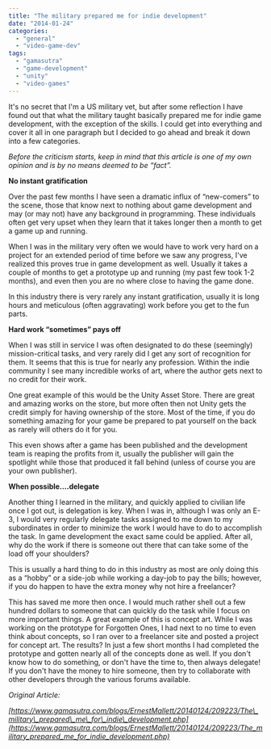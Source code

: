 ```yaml
---
title: "The military prepared me for indie development"
date: "2014-01-24"
categories: 
  - "general"
  - "video-game-dev"
tags: 
  - "gamasutra"
  - "game-development"
  - "unity"
  - "video-games"
---
```


It's no secret that I'm a US military vet, but after some reflection I have found out that what the military taught basically prepared me for indie game development, with the exception of the skills. I could get into everything and cover it all in one paragraph but I decided to go ahead and break it down into a few categories.

_Before the criticism starts, keep in mind that this article is one of my own opinion and is by no means deemed to be “fact”._

**No instant gratification**

Over the past few months I have seen a dramatic influx of “new-comers” to the scene, those that know next to nothing about game development and may (or may not) have any background in programming. These individuals often get very upset when they learn that it takes longer then a month to get a game up and running.

When I was in the military very often we would have to work very hard on a project for an extended period of time before we saw any progress, I've realized this proves true in game development as well. Usually it takes a couple of months to get a prototype up and running (my past few took 1-2 months), and even then you are no where close to having the game done.

In this industry there is very rarely any instant gratification, usually it is long hours and meticulous (often aggravating) work before you get to the fun parts.

**Hard work “sometimes” pays off**

When I was still in service I was often designated to do these (seemingly) mission-critical tasks, and very rarely did I get any sort of recognition for them. It seems that this is true for nearly any profession. Within the indie community I see many incredible works of art, where the author gets next to no credit for their work.

One great example of this would be the Unity Asset Store. There are great and amazing works on the store, but more often then not Unity gets the credit simply for having ownership of the store. Most of the time, if you do something amazing for your game be prepared to pat yourself on the back as rarely will others do it for you.

This even shows after a game has been published and the development team is reaping the profits from it, usually the publisher will gain the spotlight while those that produced it fall behind (unless of course you are your own publisher).

**When possible....delegate**

Another thing I learned in the military, and quickly applied to civilian life once I got out, is delegation is key. When I was in, although I was only an E-3, I would very regularly delegate tasks assigned to me down to my subordinates in order to minimize the work I would have to do to accomplish the task. In game development the exact same could be applied. After all, why do the work if there is someone out there that can take some of the load off your shoulders?

This is usually a hard thing to do in this industry as most are only doing this as a “hobby” or a side-job while working a day-job to pay the bills; however, if you do happen to have the extra money why not hire a freelancer?

This has saved me more then once. I would much rather shell out a few hundred dollars to someone that can quickly do the task while I focus on more important things. A great example of this is concept art. While I was working on the prototype for Forgotten Ones, I had next to no time to even think about concepts, so I ran over to a freelancer site and posted a project for concept art. The results? In just a few short months I had completed the prototype and gotten nearly all of the concepts done as well. If you don't know how to do something, or don't have the time to, then always delegate! If you don't have the money to hire someone, then try to collaborate with other developers through the various forums available.

_Original Article:_ 

_[https://www.gamasutra.com/blogs/ErnestMallett/20140124/209223/The\_military\_prepared\_me\_for\_indie\_development.php](https://www.gamasutra.com/blogs/ErnestMallett/20140124/209223/The_military_prepared_me_for_indie_development.php)_
